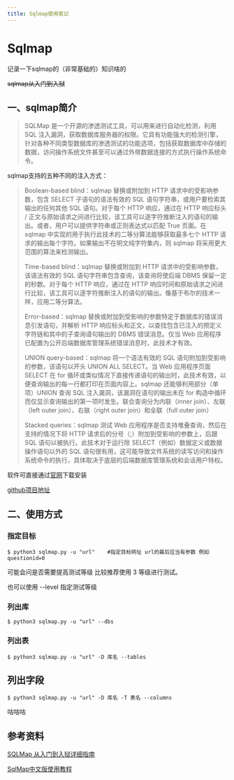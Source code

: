 ```yaml
---
title: Sqlmap使用笔记
---
```


# Sqlmap

记录一下sqlmap的（非常基础的）知识啥的

<!-- more -->

~~sqlmap从入门到入狱~~



## 一、sqlmap简介

> SQLMap 是一个开源的渗透测试工具，可以用来进行自动化检测，利用 SQL  注入漏洞，获取数据库服务器的权限。它具有功能强大的检测引擎，针对各种不同类型数据库的渗透测试的功能选项，包括获取数据库中存储的数据，访问操作系统文件甚至可以通过外带数据连接的方式执行操作系统命令。



sqlmap支持的五种不同的注入方式：

> Boolean-based blind：sqlmap 替换或附加到 HTTP 请求中的受影响参数，包含 SELECT 子语句的语法有效的 SQL 语句字符串，或用户要检索其输出的任何其他 SQL 语句。对于每个 HTTP 响应，通过在 HTTP 响应标头 / 正文与原始请求之间进行比较，该工具可以逐字符推断注入的语句的输出。或者，用户可以提供字符串或正则表达式以匹配 True 页面。在 sqlmap 中实现的用于执行此技术的二等分算法能够获取最多七个 HTTP 请求的输出每个字符。如果输出不在明文纯字符集内，则 sqlmap 将采用更大范围的算法来检测输出。
>
> Time-based blind：sqlmap 替换或附加到 HTTP 请求中的受影响参数，该语法有效的 SQL 语句字符串包含查询，该查询将使后端 DBMS 保留一定的秒数。对于每个 HTTP 响应，通过在 HTTP 响应时间和原始请求之间进行比较，该工具可以逐字符推断注入的语句的输出。像基于布尔的技术一样，应用二等分算法。
>
> Error-based：sqlmap 替换或附加到受影响的参数特定于数据库的错误消息引发语句，并解析 HTTP 响应标头和正文，以查找包含已注入的预定义字符链和其中的子查询语句输出的 DBMS 错误消息。仅当 Web 应用程序已配置为公开后端数据库管理系统错误消息时，此技术才有效。
>
> UNION query-based：sqlmap 将一个语法有效的 SQL 语句附加到受影响的参数，该语句以开头 UNION ALL SELECT。当 Web 应用程序页面 SELECT 在 for 循环或类似情况下直接传递语句的输出时，此技术有效，以便查询输出的每一行都打印在页面内容上。sqlmap 还能够利用部分（单项）UNION 查询 SQL 注入漏洞，该漏洞在语句的输出未在 for 构造中循环而仅显示查询输出的第一项时发生。联合查询分为内联（inner join）、左联（left outer join）、右联（right outer join）和全联（full outer join）
>
> Stacked queries：sqlmap 测试 Web 应用程序是否支持堆叠查询，然后在支持的情况下将 HTTP 请求后的分号（;）附加到受影响的参数上，后跟 SQL 语句以被执行。此技术对于运行除 SELECT（例如）数据定义或数据操作语句以外的 SQL 语句很有用，这可能导致文件系统的读写访问和操作系统命令的执行，具体取决于底层的后端数据库管理系统和会话用户特权。



软件可直接通过[官网](https://sqlmap.org/)下载安装

[github项目地址](https://github.com/sqlmapproject/sqlmap)



## 二、使用方式

### 指定目标

```shell
$ python3 sqlmap.py -u "url"	#指定目标网址 url的最后应当有参数 例如questionid=0
```

可能会问是否需要提高测试等级 比较推荐使用 3 等级进行测试。

也可以使用 --level 指定测试等级

### 列出库

```shell
$ python3 sqlmap.py -u "url" --dbs
```

### 列出表

```shell
$ python3 sqlmap.py -u "url" -D 库名 --tables
```

## 列出字段

```shell
$ python3 sqlmap.py -u "url" -D 库名 -T 表名 --columns
```

咕咕咕

## 参考资料

[SQLMap 从入门到入狱详细指南](https://gitbook.cn/books/5ba8393639ea516190a9b8f8/index.html)

[SqlMap中文版使用教程](https://www.wangan.com/docs/1060)

